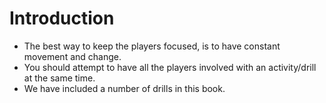 # Introduction

* The best way to keep the players focused, is to have constant movement and change.
* You should attempt to have all the players involved with an activity/drill at the same time.
* We have included a number of drills in this book.

